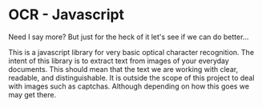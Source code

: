 # OCR - Javascript

Need I say more? But just for the heck of it let's see if we can do better...

This is a javascript library for very basic optical character recognition. The intent of this library is to extract text from images of your everyday documents. This should mean that the text we are working with clear, readable, and distinguishable. It is outside the scope of this project to deal with images such as captchas. Although depending on how this goes we may get there. 
